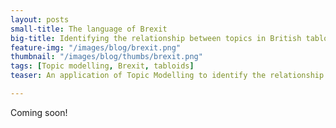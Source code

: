 ```yaml
---
layout: posts
small-title: The language of Brexit
big-title: Identifying the relationship between topics in British tabloids and those on the twitter 
feature-img: "/images/blog/brexit.png"
thumbnail: "/images/blog/thumbs/brexit.png"
tags: [Topic modelling, Brexit, tabloids]
teaser: An application of Topic Modelling to identify the relationship between topics in British tabloids and those on the twitter 

---
```



Coming soon!


